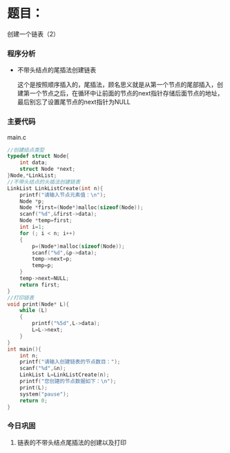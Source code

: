 # 题目：

创建一个链表（2）


### 程序分析

- 不带头结点的尾插法创建链表

  这个是按照顺序插入的，尾插法，顾名思义就是从第一个节点的尾部插入，创建第一个节点之后，在循环中让前面的节点的next指针存储后面节点的地址，最后别忘了设置尾节点的next指针为NULL



### 主要代码

main.c

```c
//创建结点类型
typedef struct Node{
	int data;
	struct Node *next;
}Node,*LinkList;
//不带头结点的头插法创建链表
LinkList LinkListCreate(int n){
	printf("请输入节点元素值：\n");
	Node *p;
	Node *first=(Node*)malloc(sizeof(Node));
	scanf("%d",&first->data);
	Node *temp=first;
	int i=1;
	for (; i < n; i++)
	{
		p=(Node*)malloc(sizeof(Node));
		scanf("%d",&p->data);
		temp->next=p;
		temp=p;
	}
	temp->next=NULL;
	return first;
}
//打印链表
void print(Node* L){
	while (L)
	{
		printf("%5d",L->data);
		L=L->next;
	}
}
int main(){
	int n;
	printf("请输入创建链表的节点数目：");
	scanf("%d",&n);
	LinkList L=LinkListCreate(n);
	printf("您创建的节点数据如下：\n");
	print(L);
	system("pause");
	return 0;
}
```



### 今日巩固

1. 链表的不带头结点尾插法的创建以及打印

